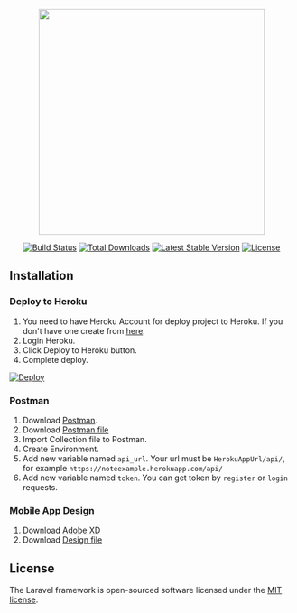 <p align="center"><a href="https://laravel.com" target="_blank"><img src="https://raw.githubusercontent.com/laravel/art/master/logo-lockup/5%20SVG/2%20CMYK/1%20Full%20Color/laravel-logolockup-cmyk-red.svg" width="400"></a></p>

<p align="center">
<a href="https://travis-ci.org/laravel/framework"><img src="https://travis-ci.org/laravel/framework.svg" alt="Build Status"></a>
<a href="https://packagist.org/packages/laravel/framework"><img src="https://img.shields.io/packagist/dt/laravel/framework" alt="Total Downloads"></a>
<a href="https://packagist.org/packages/laravel/framework"><img src="https://img.shields.io/packagist/v/laravel/framework" alt="Latest Stable Version"></a>
<a href="https://packagist.org/packages/laravel/framework"><img src="https://img.shields.io/packagist/l/laravel/framework" alt="License"></a>
</p>

## Installation

### Deploy to Heroku
1. You need to have Heroku Account for deploy project to Heroku. 
If you don't have one create from [here](https://www.heroku.com/).
3. Login Heroku.
2. Click Deploy to Heroku button.
3. Complete deploy.

[![Deploy](https://www.herokucdn.com/deploy/button.svg)](https://dashboard.heroku.com/new?template=https://github.com/mobillium/basicnoteapp-laravel.git)

### Postman

1. Download [Postman](https://www.postman.com).
2. Download <a href="PostmanCollection.json?raw=true">Postman file</a>
3. Import Collection file to Postman.
4. Create Environment.
5. Add new variable named `api_url`. Your url must be `HerokuAppUrl/api/`, for example `https://noteexample.herokuapp.com/api/`
6. Add new variable named `token`. You can get token by `register` or `login` requests.

### Mobile App Design

1. Download [Adobe XD](https://www.adobe.com/tr/products/xd.html) 
2. Download <a href="ZoneZeroCaseApp.xd?raw=true">Design file</a>

## License

The Laravel framework is open-sourced software licensed under the [MIT license](https://opensource.org/licenses/MIT).
